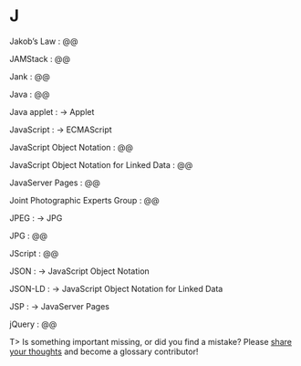 # J

Jakob’s Law
: @@

JAMStack
: @@

Jank
: @@

Java
: @@

Java applet
: → Applet

JavaScript
: → ECMAScript

JavaScript Object Notation
: @@

JavaScript Object Notation for Linked Data
: @@

JavaServer Pages
: @@

Joint Photographic Experts Group
: @@

JPEG
: → JPG

JPG
: @@

JScript
: @@

JSON
: → JavaScript Object Notation

JSON-LD
: → JavaScript Object Notation for Linked Data

JSP
: → JavaServer Pages

jQuery
: @@

T> Is something important missing, or did you find a mistake? Please [share your thoughts](https://github.com/j9t/web-development-glossary/blob/master/manuscript/j.md) and become a glossary&nbsp;contributor!